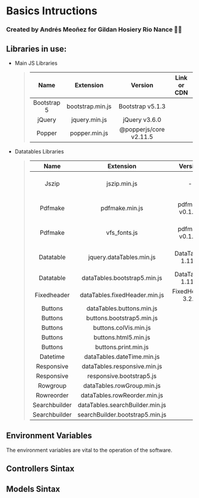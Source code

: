 # Basics Intructions
### Created by Andrés Meoñez for Gildan Hosiery Rio Nance :man_technologist:

## Libraries in use:
- Main JS Libraries
	> |     Name    |     Extension    |         Version        | Link or CDN |
	> |:-----------:|:----------------:|:----------------------:|:----:|
	> | Bootstrap 5 | bootstrap.min.js | Bootstrap v5.1.3       |      |
	> | jQuery      | jquery.min.js    | jQuery v3.6.0          |      |
	> | Popper      | popper.min.js    | @popperjs/core v2.11.5 |      |

- Datatables Libraries
	> |Name         |Extension                      |Version           |Link or CDN                                                |Utilities                     |
	> |:-----------:|:-----------------------------:|:----------------:|:---------------------------------------------------------:|:----------------------------:|
	> |Jszip        |jszip.min.js                   |-                 |http://stuartk.com/jszip                                   |For excel button in tables    |
	> |Pdfmake      |pdfmake.min.js                 |pdfmake v0.1.36   |http://pdfmake.org                                         |For pdf button in tables      |
	> |Pdfmake      |vfs_fonts.js                   |pdfmake v0.1.36   |http://pdfmake.org                                         |For pdf default fonts         |
	> |Datatable    |jquery.dataTables.min.js       |DataTables 1.11.5 |https://cdn.datatables.net/v/dt/dt-1.11.5/datatables.min.js|DataTables jquery script      |
	> |Datatable    |dataTables.bootstrap5.min.js   |DataTables 1.11.5 |https://cdn.datatables.net/v/dt/dt-1.11.5/datatables.min.js|DataTables bs5 script         |
	> |Fixedheader  |dataTables.fixedHeader.min.js  |FixedHeader 3.2.2 |                                                           |                              | 
	> |Buttons      |dataTables.buttons.min.js      |                  |                                                           |                              |
	> |Buttons      |buttons.bootstrap5.min.js      |                  |                                                           |                              |
	> |Buttons      |buttons.colVis.min.js          |                  |                                                           |                              | 
	> |Buttons      |buttons.html5.min.js           |                  |                                                           |                              |
	> |Buttons      |buttons.print.min.js           |                  |                                                           |                              |
	> |Datetime     |dataTables.dateTime.min.js     |                  |                                                           |                              |
	> |Responsive   |dataTables.responsive.min.js   |                  |                                                           |                              |
	> |Responsive   |responsive.bootstrap5.js       |                  |                                                           |                              |
	> |Rowgroup     |dataTables.rowGroup.min.js     |                  |                                                           |                              |
	> |Rowreorder   |dataTables.rowReorder.min.js   |                  |                                                           |                              |
	> |Searchbuilder|dataTables.searchBuilder.min.js|                  |                                                           |                              |
	> |Searchbuilder|searchBuilder.bootstrap5.min.js|                  |                                                           |                              |

## Environment Variables
The environment variables are vital to the operation of the software. 
## Controllers Sintax

## Models Sintax
